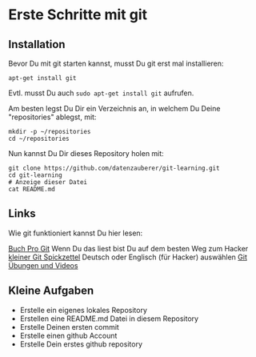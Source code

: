 # Erste Schritte mit git

## Installation

Bevor Du mit git starten kannst, musst Du git erst mal installieren:

```
apt-get install git
```

Evtl. musst Du auch `sudo apt-get install git` aufrufen.

Am besten legst Du Dir ein Verzeichnis an, in welchem Du Deine "repositories" ablegst, mit:

```
mkdir -p ~/repositories
cd ~/repositories
```

Nun kannst Du Dir dieses Repository holen mit:

```
git clone https://github.com/datenzauberer/git-learning.git
cd git-learning
# Anzeige dieser Datei
cat README.md
```

## Links
Wie git funktioniert kannst Du hier lesen:

[Buch Pro Git](https://git-scm.com/book/de/v2) Wenn Du das liest bist Du auf dem besten Weg zum Hacker
[kleiner Git Spickzettel](https://github.github.com/training-kit/) Deutsch oder Englisch (für Hacker) auswählen
[Git Übungen und Videos](https://gist.github.com/peterhurford/4d43aa5d6de114c0c741ba664c9c5ff5)


## Kleine Aufgaben

* Erstelle ein eigenes lokales  Repository
* Erstellen eine README.md Datei in diesem Repository
* Erstelle Deinen ersten commit
* Erstelle einen github Account
* Erstelle Dein erstes github repository

